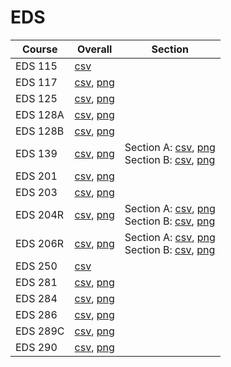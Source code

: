 # EDS

| Course | Overall | Section |
| ------ | ------- | ------- |
| EDS 115 | [csv](https://github.com/UCSD-Historical-Enrollment-Data/2024Summer3/blob/main/overall/EDS%20115.csv) |  |
| EDS 117 | [csv](https://github.com/UCSD-Historical-Enrollment-Data/2024Summer3/blob/main/overall/EDS%20117.csv), [png](https://raw.githubusercontent.com/UCSD-Historical-Enrollment-Data/2024Summer3/main/plot_overall/EDS%20117.png) |  |
| EDS 125 | [csv](https://github.com/UCSD-Historical-Enrollment-Data/2024Summer3/blob/main/overall/EDS%20125.csv), [png](https://raw.githubusercontent.com/UCSD-Historical-Enrollment-Data/2024Summer3/main/plot_overall/EDS%20125.png) |  |
| EDS 128A | [csv](https://github.com/UCSD-Historical-Enrollment-Data/2024Summer3/blob/main/overall/EDS%20128A.csv), [png](https://raw.githubusercontent.com/UCSD-Historical-Enrollment-Data/2024Summer3/main/plot_overall/EDS%20128A.png) |  |
| EDS 128B | [csv](https://github.com/UCSD-Historical-Enrollment-Data/2024Summer3/blob/main/overall/EDS%20128B.csv), [png](https://raw.githubusercontent.com/UCSD-Historical-Enrollment-Data/2024Summer3/main/plot_overall/EDS%20128B.png) |  |
| EDS 139 | [csv](https://github.com/UCSD-Historical-Enrollment-Data/2024Summer3/blob/main/overall/EDS%20139.csv), [png](https://raw.githubusercontent.com/UCSD-Historical-Enrollment-Data/2024Summer3/main/plot_overall/EDS%20139.png) | Section A: [csv](https://github.com/UCSD-Historical-Enrollment-Data/2024Summer3/blob/main/section/EDS%20139_A.csv), [png](https://raw.githubusercontent.com/UCSD-Historical-Enrollment-Data/2024Summer3/main/plot_section/EDS%20139_A.png)<br>Section B: [csv](https://github.com/UCSD-Historical-Enrollment-Data/2024Summer3/blob/main/section/EDS%20139_B.csv), [png](https://raw.githubusercontent.com/UCSD-Historical-Enrollment-Data/2024Summer3/main/plot_section/EDS%20139_B.png) |
| EDS 201 | [csv](https://github.com/UCSD-Historical-Enrollment-Data/2024Summer3/blob/main/overall/EDS%20201.csv), [png](https://raw.githubusercontent.com/UCSD-Historical-Enrollment-Data/2024Summer3/main/plot_overall/EDS%20201.png) |  |
| EDS 203 | [csv](https://github.com/UCSD-Historical-Enrollment-Data/2024Summer3/blob/main/overall/EDS%20203.csv), [png](https://raw.githubusercontent.com/UCSD-Historical-Enrollment-Data/2024Summer3/main/plot_overall/EDS%20203.png) |  |
| EDS 204R | [csv](https://github.com/UCSD-Historical-Enrollment-Data/2024Summer3/blob/main/overall/EDS%20204R.csv), [png](https://raw.githubusercontent.com/UCSD-Historical-Enrollment-Data/2024Summer3/main/plot_overall/EDS%20204R.png) | Section A: [csv](https://github.com/UCSD-Historical-Enrollment-Data/2024Summer3/blob/main/section/EDS%20204R_A.csv), [png](https://raw.githubusercontent.com/UCSD-Historical-Enrollment-Data/2024Summer3/main/plot_section/EDS%20204R_A.png)<br>Section B: [csv](https://github.com/UCSD-Historical-Enrollment-Data/2024Summer3/blob/main/section/EDS%20204R_B.csv), [png](https://raw.githubusercontent.com/UCSD-Historical-Enrollment-Data/2024Summer3/main/plot_section/EDS%20204R_B.png) |
| EDS 206R | [csv](https://github.com/UCSD-Historical-Enrollment-Data/2024Summer3/blob/main/overall/EDS%20206R.csv), [png](https://raw.githubusercontent.com/UCSD-Historical-Enrollment-Data/2024Summer3/main/plot_overall/EDS%20206R.png) | Section A: [csv](https://github.com/UCSD-Historical-Enrollment-Data/2024Summer3/blob/main/section/EDS%20206R_A.csv), [png](https://raw.githubusercontent.com/UCSD-Historical-Enrollment-Data/2024Summer3/main/plot_section/EDS%20206R_A.png)<br>Section B: [csv](https://github.com/UCSD-Historical-Enrollment-Data/2024Summer3/blob/main/section/EDS%20206R_B.csv), [png](https://raw.githubusercontent.com/UCSD-Historical-Enrollment-Data/2024Summer3/main/plot_section/EDS%20206R_B.png) |
| EDS 250 | [csv](https://github.com/UCSD-Historical-Enrollment-Data/2024Summer3/blob/main/overall/EDS%20250.csv) |  |
| EDS 281 | [csv](https://github.com/UCSD-Historical-Enrollment-Data/2024Summer3/blob/main/overall/EDS%20281.csv), [png](https://raw.githubusercontent.com/UCSD-Historical-Enrollment-Data/2024Summer3/main/plot_overall/EDS%20281.png) |  |
| EDS 284 | [csv](https://github.com/UCSD-Historical-Enrollment-Data/2024Summer3/blob/main/overall/EDS%20284.csv), [png](https://raw.githubusercontent.com/UCSD-Historical-Enrollment-Data/2024Summer3/main/plot_overall/EDS%20284.png) |  |
| EDS 286 | [csv](https://github.com/UCSD-Historical-Enrollment-Data/2024Summer3/blob/main/overall/EDS%20286.csv), [png](https://raw.githubusercontent.com/UCSD-Historical-Enrollment-Data/2024Summer3/main/plot_overall/EDS%20286.png) |  |
| EDS 289C | [csv](https://github.com/UCSD-Historical-Enrollment-Data/2024Summer3/blob/main/overall/EDS%20289C.csv), [png](https://raw.githubusercontent.com/UCSD-Historical-Enrollment-Data/2024Summer3/main/plot_overall/EDS%20289C.png) |  |
| EDS 290 | [csv](https://github.com/UCSD-Historical-Enrollment-Data/2024Summer3/blob/main/overall/EDS%20290.csv), [png](https://raw.githubusercontent.com/UCSD-Historical-Enrollment-Data/2024Summer3/main/plot_overall/EDS%20290.png) |  |
